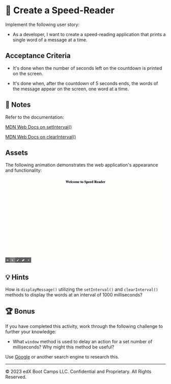 # 📖 Create a Speed-Reader

Implement the following user story:

* As a developer, I want to create a speed-reading application that prints a single word of a message at a time.

## Acceptance Criteria

* It's done when the number of seconds left on the countdown is printed on the screen.

* It's done when, after the countdown of 5 seconds ends, the words of the message appear on the screen, one word at a time.

## 📝 Notes

Refer to the documentation: 

[MDN Web Docs on setInterval()](https://developer.mozilla.org/en-US/docs/Web/API/WindowOrWorkerGlobalScope/setInterval)

[MDN Web Docs on clearInterval()](https://developer.mozilla.org/en-US/docs/Web/API/WindowOrWorkerGlobalScope/clearInterval)

## Assets

The following animation demonstrates the web application's appearance and functionality:

![A countdown of 5 seconds begins and then single words appear on the screen.](./images/demo1.gif)

## 💡 Hints

How is `displayMessage()` utilizing the `setInterval()` and `clearInterval()` methods to display the words at an interval of 1000 milliseconds?

## 🏆 Bonus

If you have completed this activity, work through the following challenge to further your knowledge:

* What `window` method is used to delay an action for a set number of milliseconds? Why might this method be useful?

Use [Google](https://www.google.com) or another search engine to research this.

---
© 2023 edX Boot Camps LLC. Confidential and Proprietary. All Rights Reserved.
